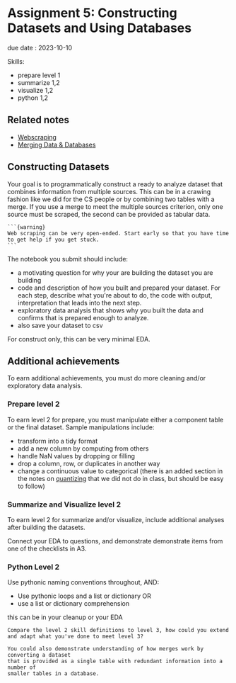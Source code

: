 # Assignment 5: Constructing Datasets and Using Databases

<!-- {{ accept_assignment }} -->



due date : 2023-10-10

Skills:
- prepare level 1
- summarize 1,2
- visualize 1,2
- python 1,2


## Related notes

- [Webscraping](https://rhodyprog4ds.github.io/BrownFall24/notes/2024-10-01.html)
- [Merging Data & Databases](https://rhodyprog4ds.github.io/BrownFall24/notes/2024-10-03.html)


## Constructing Datasets


Your goal is to programmatically construct a ready to analyze dataset that combines information from multiple sources. This can be in a crawing fashion like we did for the CS people or by combining two tables with a merge. If you use a merge to meet the multiple sources criterion, only one source must be scraped, the second can be provided as tabular data.  


````{margin}
```{warning}
Web scraping can be very open-ended. Start early so that you have time to get help if you get stuck. 
```
````
The notebook you submit should include:

- a motivating question for why your are building the dataset you are building
- code and description of how you built and prepared your dataset. For each step,  describe what you're about to do, the code with output, interpretation that leads into the next step.
- exploratory data analysis that shows why you built the data and confirms that is prepared enough to analyze. 
- also save your dataset to csv


For construct only, this can be very minimal EDA.



## Additional achievements

To earn additional achievements, you must do more cleaning and/or exploratory data analysis.


### Prepare level 2
To earn level 2 for prepare, you must manipulate either a component table or the final dataset. Sample manipulations include: 

- transform into a tidy format
- add a new column by computing from others
- handle NaN values by dropping or filling
- drop a column, row, or duplicates in another way
- change a continuous value to categorical (there is an added section in the notes on [quantizing](quantize) that we did not do in class, but should be easy to follow)


### Summarize and Visualize level 2
To earn level 2 for summarize and/or visualize, include additional analyses after building the datasets.

Connect your EDA to questions, and demonstrate demonstrate items from one of the checklists in A3. 

### Python Level 2

Use pythonic naming conventions throughout, AND:

- Use pythonic loops and a list or dictionary OR
- use a list or dictionary comprehension

this can be in your cleanup or your EDA

```{admonition} Thinking Ahead
Compare the level 2 skill definitions to level 3, how could you extend and adapt what you've done to meet level 3?
```



```{admonition} Thinking Ahead
You could also demonstrate understanding of how merges work by converting a dataset
that is provided as a single table with redundant information into a number of
smaller tables in a database.
```

